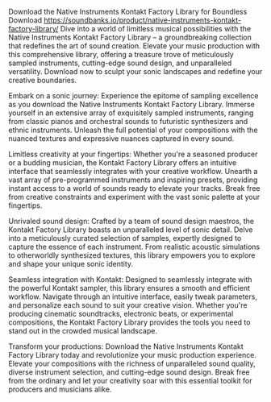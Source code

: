 Download the Native Instruments Kontakt Factory Library for Boundless Download
https://soundbanks.io/product/native-instruments-kontakt-factory-library/ Dive into a world of limitless musical possibilities with the Native Instruments Kontakt Factory Library – a groundbreaking collection that redefines the art of sound creation. Elevate your music production with this comprehensive library, offering a treasure trove of meticulously sampled instruments, cutting-edge sound design, and unparalleled versatility. Download now to sculpt your sonic landscapes and redefine your creative boundaries.

Embark on a sonic journey:
Experience the epitome of sampling excellence as you download the Native Instruments Kontakt Factory Library. Immerse yourself in an extensive array of exquisitely sampled instruments, ranging from classic pianos and orchestral sounds to futuristic synthesizers and ethnic instruments. Unleash the full potential of your compositions with the nuanced textures and expressive nuances captured in every sound.

Limitless creativity at your fingertips:
Whether you're a seasoned producer or a budding musician, the Kontakt Factory Library offers an intuitive interface that seamlessly integrates with your creative workflow. Unearth a vast array of pre-programmed instruments and inspiring presets, providing instant access to a world of sounds ready to elevate your tracks. Break free from creative constraints and experiment with the vast sonic palette at your fingertips.

Unrivaled sound design:
Crafted by a team of sound design maestros, the Kontakt Factory Library boasts an unparalleled level of sonic detail. Delve into a meticulously curated selection of samples, expertly designed to capture the essence of each instrument. From realistic acoustic simulations to otherworldly synthesized textures, this library empowers you to explore and shape your unique sonic identity.

Seamless integration with Kontakt:
Designed to seamlessly integrate with the powerful Kontakt sampler, this library ensures a smooth and efficient workflow. Navigate through an intuitive interface, easily tweak parameters, and personalize each sound to suit your creative vision. Whether you're producing cinematic soundtracks, electronic beats, or experimental compositions, the Kontakt Factory Library provides the tools you need to stand out in the crowded musical landscape.

Transform your productions:
Download the Native Instruments Kontakt Factory Library today and revolutionize your music production experience. Elevate your compositions with the richness of unparalleled sound quality, diverse instrument selection, and cutting-edge sound design. Break free from the ordinary and let your creativity soar with this essential toolkit for producers and musicians alike.
